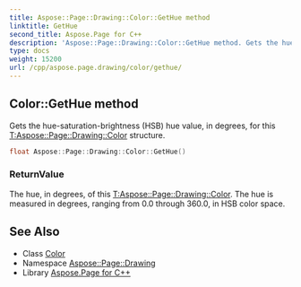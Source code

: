 ```yaml
---
title: Aspose::Page::Drawing::Color::GetHue method
linktitle: GetHue
second_title: Aspose.Page for C++
description: 'Aspose::Page::Drawing::Color::GetHue method. Gets the hue-saturation-brightness (HSB) hue value, in degrees, for this T:Aspose::Page::Drawing::Color structure in C++.'
type: docs
weight: 15200
url: /cpp/aspose.page.drawing/color/gethue/
---
```

## Color::GetHue method


Gets the hue-saturation-brightness (HSB) hue value, in degrees, for this [T:Aspose::Page::Drawing::Color](../) structure.

```cpp
float Aspose::Page::Drawing::Color::GetHue()
```


### ReturnValue

The hue, in degrees, of this [T:Aspose::Page::Drawing::Color](../). The hue is measured in degrees, ranging from 0.0 through 360.0, in HSB color space.

## See Also

* Class [Color](../)
* Namespace [Aspose::Page::Drawing](../../)
* Library [Aspose.Page for C++](../../../)
